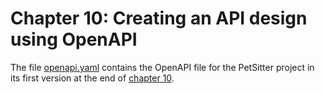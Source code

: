 # Chapter 10: Creating an API design using OpenAPI

The file [openapi.yaml](openapi.yaml) contains the OpenAPI file for the PetSitter project in its first version at the end of [chapter 10](https://livebook.manning.com/book/designing-apis-with-swagger-and-openapi/chapter-10).